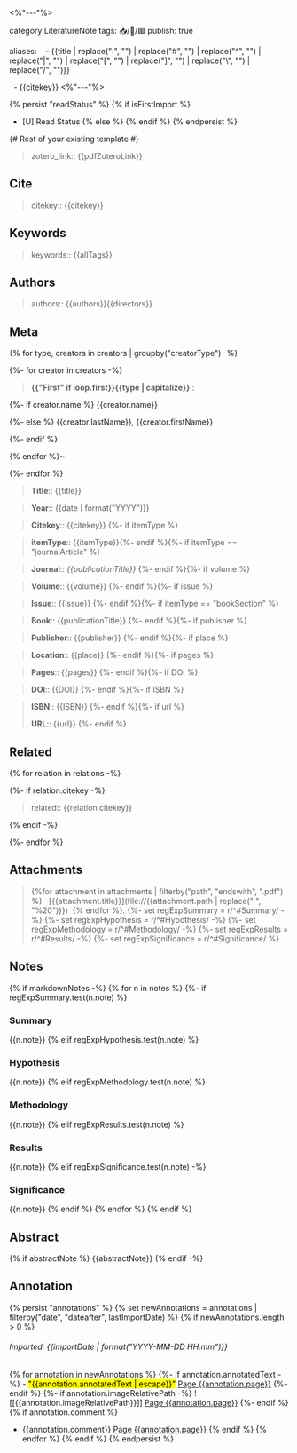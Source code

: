 <%"---"%>

category:LiteratureNote
tags: 📥️/📜️/🟥️
publish: true

aliases: 
  - {{title | replace(":", "") | replace("#", "") | replace("^", "") | replace("|", "") | replace("\[", "") | replace("\]", "") | replace("\\", "") | replace("/", "")}}

  - {{citekey}}
<%"---"%>

{% persist "readStatus" %}
{% if isFirstImport %}
- [U] Read Status
{% else %}
{% endif %}
{% endpersist %}


{# Rest of your existing template #}

> zotero_link:: {{pdfZoteroLink}}

## Cite
> citekey:: {{citekey}}

## Keywords
> keywords:: {{allTags}}

## Authors
> authors:: {{authors}}{{directors}}

## Meta

{% for type, creators in creators | groupby("creatorType") -%}

{%- for creator in creators -%}

> **{{"First" if loop.first}}{{type | capitalize}}**::

{%- if creator.name %} {{creator.name}}  

{%- else %} {{creator.lastName}}, {{creator.firstName}}  

{%- endif %}  

{% endfor %}~ 

{%- endfor %}    

> **Title**:: {{title}}  

> **Year**:: {{date | format("YYYY")}}   

> **Citekey**:: {{citekey}} {%- if itemType %}  

> **itemType**:: {{itemType}}{%- endif %}{%- if itemType == "journalArticle" %}  

> **Journal**:: *{{publicationTitle}}* {%- endif %}{%- if volume %}  

> **Volume**:: {{volume}} {%- endif %}{%- if issue %}  

> **Issue**:: {{issue}} {%- endif %}{%- if itemType == "bookSection" %}  

> **Book**:: {{publicationTitle}} {%- endif %}{%- if publisher %}  

> **Publisher**:: {{publisher}} {%- endif %}{%- if place %}  

> **Location**:: {{place}} {%- endif %}{%- if pages %}   

> **Pages**:: {{pages}} {%- endif %}{%- if DOI %}  

> **DOI**:: {{DOI}} {%- endif %}{%- if ISBN %}  

> **ISBN**:: {{ISBN}} {%- endif %}{%- if url %} 
> 
> **URL**:: {{url}} {%- endif %}

## Related

{% for relation in relations -%}

{%- if relation.citekey -%}

> related:: {{relation.citekey}}

{% endif -%}

{%- endfor %}

## Attachments

> {%for attachment in attachments | filterby("path", "endswith", ".pdf") %}
>  [{{attachment.title}}](file://{{attachment.path | replace(" ", "%20")}})  {% endfor %}.
{%- set regExpSummary = r/^#Summary/ -%}
{%- set regExpHypothesis = r/^#Hypothesis/ -%}
{%- set regExpMethodology = r/^#Methodology/ -%}
{%- set regExpResults = r/^#Results/ -%}
{%- set regExpSignificance = r/^#Significance/ %}

## Notes

{% if markdownNotes -%}
{% for n in notes %}
{%- if regExpSummary.test(n.note) %}

### Summary

{{n.note}}
{% elif regExpHypothesis.test(n.note) %}

### Hypothesis

{{n.note}}
  {% elif regExpMethodology.test(n.note) %}
  
### Methodology

{{n.note}}
  {% elif regExpResults.test(n.note) %}
  
### Results

{{n.note}}
  {% elif regExpSignificance.test(n.note) -%}
  
### Significance

{{n.note}}
  {% endif %}
{% endfor %}
{% endif %}

## Abstract

{% if abstractNote  %}
{{abstractNote}}
{% endif  -%}

## Annotation

{%  persist "annotations" %}
{% set newAnnotations = annotations | filterby("date", "dateafter", lastImportDate) %}
{% if newAnnotations.length > 0 %} 
###### Imported: {{importDate | format("YYYY-MM-DD HH:mm")}}

{% for annotation in newAnnotations %} 
{%- if annotation.annotatedText -%} - <mark class="hltr-{{annotation.colorCategory | lower}}">"{{annotation.annotatedText | escape}}”</mark> [Page {{annotation.page}}](zotero://open-pdf/library/items/{{annotation.attachment.itemKey}}?page={{annotation.page}}&annotation={{annotation.id}}) {%- endif %} 
{%- if annotation.imageRelativePath -%} ![[{{annotation.imageRelativePath}}]] [Page {{annotation.page}}](zotero://open-pdf/library/items/{{annotation.attachment.itemKey}}?page={{annotation.page}}&annotation={{annotation.id}}) {%- endif %}
{% if annotation.comment %}  
- {{annotation.comment}} [Page {{annotation.page}}](zotero://open-pdf/library/items/{{annotation.attachment.itemKey}}?page={{annotation.page}}&annotation={{annotation.id}}) 
{% endif %} 
{% endfor %} 
{% endif %} 
{% endpersist %}
